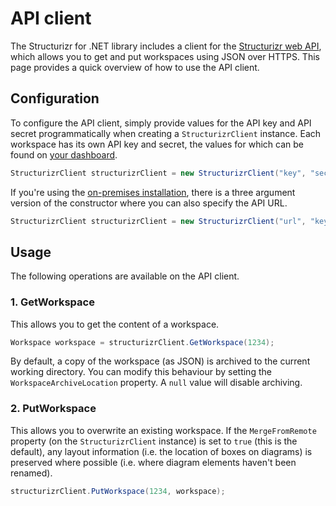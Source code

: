 # API client

The Structurizr for .NET library includes a client for the [Structurizr web API](https://api.structurizr.com), which allows you to get and put workspaces using JSON over HTTPS. This page provides a quick overview of how to use the API client.

## Configuration

To configure the API client, simply provide values for the API key and API secret programmatically when creating a ```StructurizrClient``` instance. Each workspace has its own API key and secret, the values for which can be found on [your dashboard](https://structurizr.com/dashboard).

```c#
StructurizrClient structurizrClient = new StructurizrClient("key", "secret");
```

If you're using the [on-premises installation](https://structurizr.com/help/on-premises-ui), there is a three argument version of the constructor where you can also specify the API URL.

```c#
StructurizrClient structurizrClient = new StructurizrClient("url", "key", "secret");
```

## Usage

The following operations are available on the API client.

### 1. GetWorkspace

This allows you to get the content of a workspace.

```c#
Workspace workspace = structurizrClient.GetWorkspace(1234);
```

By default, a copy of the workspace (as JSON) is archived to the current working directory. You can modify this behaviour by setting the ```WorkspaceArchiveLocation``` property. A ```null``` value will disable archiving.

### 2. PutWorkspace

This allows you to overwrite an existing workspace.   If the ```MergeFromRemote``` property (on the ```StructurizrClient``` instance) is set to ```true``` (this is the default), any layout information (i.e. the location of boxes on diagrams) is preserved where possible (i.e. where diagram elements haven't been renamed).

```c#
structurizrClient.PutWorkspace(1234, workspace);
```

